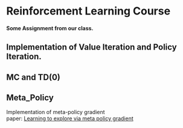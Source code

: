 # Reinforcement Learning Course 

#### Some Assignment from our class.
## Implementation of Value Iteration and Policy Iteration.

## MC and TD(0)

## Meta_Policy

Implementation of meta-policy gradient  
paper: [Learning to explore via meta policy gradient](https://arxiv.org/abs/1803.05044)
